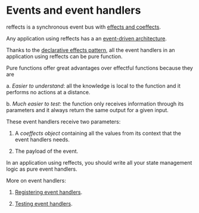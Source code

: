 # Events and event handlers

reffects is a synchronous event bus with [effects and coeffects](https://github.com/trovit/reffects/blob/master/docs/effects-and-coeffects.md).

Any application using reffects has a an [event-driven architecture](https://en.wikipedia.org/wiki/Event-driven_architecture).

Thanks to the [declarative effects pattern](https://github.com/trovit/reffects/blob/master/docs/effects-and-coeffects.md#declarative-effects-pattern), all the event handlers in an application using reffects can be pure function.

Pure functions offer great advantages over effectful functions because they are

a. *Easier to understand*: all the knowledge is local to the function and it performs no actions at a distance.

b. *Much easier to test*: the function only receives information through its parameters and it always return the same output for a given input.

These event handlers receive two parameters:

1. A *coeffects object* containing all the values from its context that the event handlers needs.

2. The payload of the event.

In an application using reffects, you should write all your state management logic as pure event handlers.

More on event handlers:

1. [Registering event handlers](https://github.com/trovit/reffects/blob/master/docs/event_handlers.md).

2. [Testing event handlers](https://github.com/trovit/reffects/blob/master/docs/testing_event_handlers.md).
